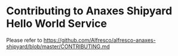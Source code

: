 # Contributing to Anaxes Shipyard Hello World Service

Please refer to https://github.com/Alfresco/alfresco-anaxes-shipyard/blob/master/CONTRIBUTING.md
